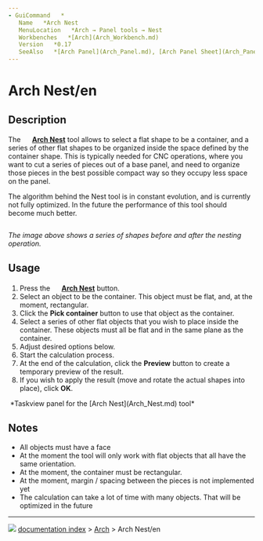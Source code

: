 ```yaml
---
- GuiCommand   *
   Name   *Arch Nest
   MenuLocation   *Arch → Panel tools → Nest
   Workbenches   *[Arch](Arch_Workbench.md)
   Version   *0.17
   SeeAlso   *[Arch Panel](Arch_Panel.md), [Arch Panel Sheet](Arch_Panel_Sheet.md)
---
```


# Arch Nest/en

## Description

The **<img src="images/Arch_Nest.svg" width=16px> [Arch Nest](Arch_Nest.md)** tool allows to select a flat shape to be a container, and a series of other flat shapes to be organized inside the space defined by the container shape. This is typically needed for CNC operations, where you want to cut a series of pieces out of a base panel, and need to organize those pieces in the best possible compact way so they occupy less space on the panel.

The algorithm behind the Nest tool is in constant evolution, and is currently not fully optimized. In the future the performance of this tool should become much better.

<img alt="" src=images/Arch_Nest_example.jpg  style="width   *600px;">

*The image above shows a series of shapes before and after the nesting operation.*

## Usage

1.  Press the **<img src="images/Arch_Nest.svg" width=16px> [Arch Nest](Arch_Nest.md)** button.
2.  Select an object to be the container. This object must be flat, and, at the moment, rectangular.
3.  Click the **Pick container** button to use that object as the container.
4.  Select a series of other flat objects that you wish to place inside the container. These objects must all be flat and in the same plane as the container.
5.  Adjust desired options below.
6.  Start the calculation process.
7.  At the end of the calculation, click the **Preview** button to create a temporary preview of the result.
8.  If you wish to apply the result (move and rotate the actual shapes into place), click **OK**.

<img alt="" src=images/Arch_Nest_panel.jpg  style="width   *800px;"> 
*Taskview panel for the [Arch Nest](Arch_Nest.md) tool*

## Notes

-   All objects must have a face
-   At the moment the tool will only work with flat objects that all have the same orientation.
-   At the moment, the container must be rectangular.
-   At the moment, margin / spacing between the pieces is not implemented yet
-   The calculation can take a lot of time with many objects. That will be optimized in the future



---
![](images/Right_arrow.png) [documentation index](../README.md) > [Arch](Arch_Workbench.md) > Arch Nest/en
